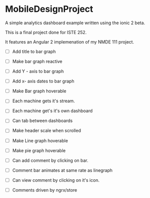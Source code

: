 # MobileDesignProject
A simple analytics dashboard example written using the ionic 2 beta. 

This is a final project done for ISTE 252. 

It features an Angular 2 implemenation of my NMDE 111 project. 

- [ ] Add title to bar graph
- [ ] Make bar graph reactive
- [ ] Add Y - axis to bar graph
- [ ] Add x- axis dates to bar graph
- [ ] Make Bar graph hoverable

- [ ] Each machine gets it's stream.
- [ ] Each machine get's it's own dashboard
- [ ] Can tab between dashboards

- [ ] Make header scale when scrolled
- [ ] Make Line graph hoverable
- [ ] Make pie graph hoverable

- [ ] Can add comment by clicking on bar.
- [ ] Comment bar animates at same rate as linegraph
- [ ] Can view comment by clicking on it's icon.
- [ ] Comments driven by ngrx/store